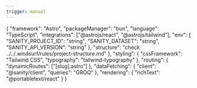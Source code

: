 ```yaml
---
trigger: manual
---
```


{
  "framework": "Astro",
  "packageManager": "bun",
  "language": "TypeScript",
  "integrations": ["@astrojs/react", "@astrojs/tailwind"],
  "env": {
    "SANITY_PROJECT_ID": "string",
    "SANITY_DATASET": "string",
    "SANITY_API_VERSION": "string"
  },
  "structure": "check ../../.windsurf/rules/project-structure.md"
  },
  "styling": {
    "cssFramework": "Tailwind CSS",
    "typography": "tailwind-typography"
  },
  "routing": {
    "dynamicRoutes": ["[slug].astro"]
  },
  "dataFetching": {
    "client": "@sanity/client",
    "queries": "GROQ"
  },
  "rendering": {
    "richText": "@portabletext/react"
  }
}